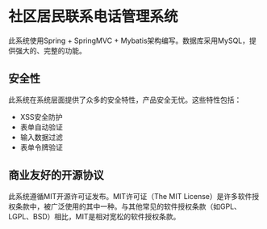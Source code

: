 # 社区居民联系电话管理系统
此系统使用Spring + SpringMVC + Mybatis架构编写。数据库采用MySQL，提供强大的、完整的功能。

## 安全性
此系统在系统层面提供了众多的安全特性，产品安全无忧。这些特性包括：

* XSS安全防护
* 表单自动验证
* 输入数据过滤
* 表单令牌验证

## 商业友好的开源协议
此系统遵循MIT开源许可证发布。MIT许可证（The MIT License）是许多软件授权条款中，被广泛使用的其中一种。与其他常见的软件授权条款（如GPL、LGPL、BSD）相比，MIT是相对宽松的软件授权条款。
